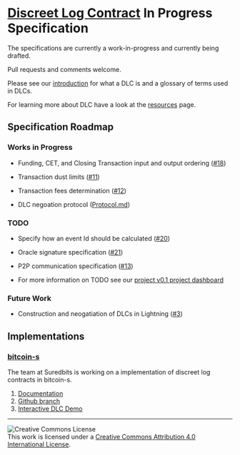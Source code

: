 # [Discreet Log Contract](https://adiabat.github.io/dlc.pdf) In Progress Specification

The specifications are currently a work-in-progress and currently being
drafted.

Pull requests and comments welcome.

Please see our [introduction](Introduction.md) for what a DLC is and a glossary of terms used in DLCs.

For learning more about DLC have a look at the [resources](Resources.md) page.

## Specification Roadmap

### Works in Progress

- Funding, CET, and Closing Transaction input and output ordering ([#18](https://github.com/discreetlogcontracts/dlcspecs/issues/18))

- Transaction dust limits ([#11](https://github.com/discreetlogcontracts/dlcspecs/issues/11))

- Transaction fees determination ([#12](https://github.com/discreetlogcontracts/dlcspecs/issues/12))

- DLC negoation protocol ([Protocol.md](Protocol.md))

### TODO

- Specify how an event Id should be calculated ([#20](https://github.com/discreetlogcontracts/dlcspecs/issues/20))

- Oracle signature specification ([#21](https://github.com/discreetlogcontracts/dlcspecs/issues/21))

- P2P communication specification ([#13](https://github.com/discreetlogcontracts/dlcspecs/issues/13))

- For more information on TODO see our [project v0.1 project dashboard](https://github.com/discreetlogcontracts/dlcspecs/projects/1)

### Future Work

- Construction and neogatiation of DLCs in Lightning ([#3](https://github.com/discreetlogcontracts/dlcspecs/issues/3))

## Implementations

### [bitcoin-s](https://github.com/bitcoin-s/bitcoin-s)

The team at Suredbits is working on a implementation of discreet log contracts in bitcoin-s. 

1. [Documentation](https://bitcoin-s.org/docs/next/wallet/dlc)
2. [Github branch](https://github.com/bitcoin-s/bitcoin-s/tree/adaptor-dlc)
3. [Interactive DLC Demo](https://scastie.scala-lang.org/nkohen/OVWMOXwPRryREhVNw7pjLw/11)

---

![Creative Commons License](https://i.creativecommons.org/l/by/4.0/88x31.png "License CC-BY")
<br>
This work is licensed under a [Creative Commons Attribution 4.0 International License](http://creativecommons.org/licenses/by/4.0/).
